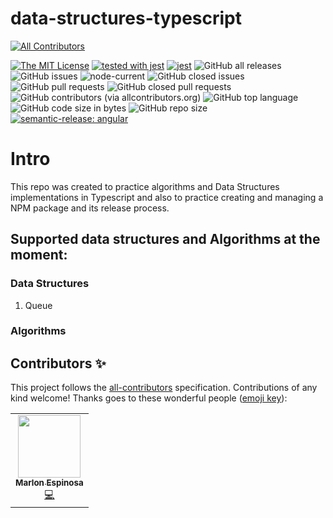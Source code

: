 # data-structures-typescript
<!-- ALL-CONTRIBUTORS-BADGE:START - Do not remove or modify this section -->
[![All Contributors](https://img.shields.io/badge/all_contributors-1-orange.svg?style=flat-square)](#contributors-)
<!-- ALL-CONTRIBUTORS-BADGE:END -->

[![The MIT License](https://img.shields.io/badge/license-MIT-blue.svg)](http://opensource.org/licenses/MIT) [![tested with jest](https://img.shields.io/badge/tested_with-jest-99424f.svg)](https://github.com/facebook/jest) [![jest](https://jestjs.io/img/jest-badge.svg)](https://github.com/facebook/jest)
![GitHub all releases](https://img.shields.io/github/downloads/MarlonAEC/data-structures-typescript/total?color=green) ![GitHub issues](https://img.shields.io/github/issues/MarlonAEC/data-structures-typescript) ![node-current](https://img.shields.io/node/v/data-structures-typescript) ![GitHub closed issues](https://img.shields.io/github/issues-closed/MarlonAEC/data-structures-typescript) ![GitHub pull requests](https://img.shields.io/github/issues-pr/MarlonAEC/data-structures-typescript) ![GitHub closed pull requests](https://img.shields.io/github/issues-pr-closed/MarlonAEC/data-structures-typescript) ![GitHub contributors (via allcontributors.org)](https://img.shields.io/github/all-contributors/MarlonAEC/data-structures-typescript/master) ![GitHub top language](https://img.shields.io/github/languages/top/MarlonAEC/data-structures-typescript) ![GitHub code size in bytes](https://img.shields.io/github/languages/code-size/MarlonAEC/data-structures-typescript) ![GitHub repo size](https://img.shields.io/github/repo-size/MarlonAEC/data-structures-typescript) [![semantic-release: angular](https://img.shields.io/badge/semantic--release-angular-e10079?logo=semantic-release)](https://github.com/semantic-release/semantic-release)

# Intro

This repo was created to practice algorithms and Data Structures implementations in Typescript and also to practice creating and managing a NPM package and its release process.

## Supported data structures and Algorithms at the moment:

### Data Structures

1. Queue

### Algorithms

## Contributors ✨

This project follows the [all-contributors](https://github.com/all-contributors/all-contributors) specification. Contributions of any kind welcome!
Thanks goes to these wonderful people ([emoji key](https://allcontributors.org/docs/en/emoji-key)):

<!-- ALL-CONTRIBUTORS-LIST:START - Do not remove or modify this section -->
<!-- prettier-ignore-start -->
<!-- markdownlint-disable -->
<table>
  <tr>
    <td align="center"><a href="https://marlonaec.github.io/MarlonAEC/"><img src="https://avatars.githubusercontent.com/u/50201790?v=4?s=100" width="100px;" alt=""/><br /><sub><b>Marlon Espinosa</b></sub></a><br /><a href="https://github.com/MarlonAEC/data-structures-typescript/commits?author=MarlonAEC" title="Code">💻</a></td>
  </tr>
</table>

<!-- markdownlint-restore -->
<!-- prettier-ignore-end -->

<!-- ALL-CONTRIBUTORS-LIST:END -->
